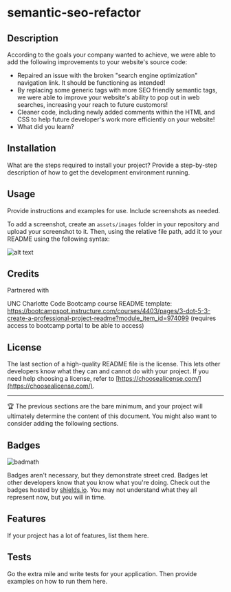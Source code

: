 # semantic-seo-refactor

## Description

According to the goals your company wanted to achieve, we were able to add the following improvements to your website's source code:

- Repaired an issue with the broken "search engine optimization" navigation link. It should be functioning as intended!
- By replacing some generic tags with more SEO friendly semantic tags, we were able to improve your website's ability to pop out in web searches, increasing your reach to future customors!
- Cleaner code, including newly added comments within the HTML and CSS to help future developer's work more efficiently on your website!
- What did you learn?

## Installation

What are the steps required to install your project? Provide a step-by-step description of how to get the development environment running.

## Usage

Provide instructions and examples for use. Include screenshots as needed.

To add a screenshot, create an `assets/images` folder in your repository and upload your screenshot to it. Then, using the relative file path, add it to your README using the following syntax:

![alt text](assets/images/screenshot.png)

## Credits

Partnered with 

UNC Charlotte Code Bootcamp course README template: https://bootcampspot.instructure.com/courses/4403/pages/3-dot-5-3-create-a-professional-project-readme?module_item_id=974099 
(requires access to bootcamp portal to be able to access)

## License

The last section of a high-quality README file is the license. This lets other developers know what they can and cannot do with your project. If you need help choosing a license, refer to [https://choosealicense.com/](https://choosealicense.com/).

---

🏆 The previous sections are the bare minimum, and your project will ultimately determine the content of this document. You might also want to consider adding the following sections.

## Badges

![badmath](https://img.shields.io/github/languages/top/nielsenjared/badmath)

Badges aren't necessary, but they demonstrate street cred. Badges let other developers know that you know what you're doing. Check out the badges hosted by [shields.io](https://shields.io/). You may not understand what they all represent now, but you will in time.

## Features

If your project has a lot of features, list them here.

## Tests

Go the extra mile and write tests for your application. Then provide examples on how to run them here.